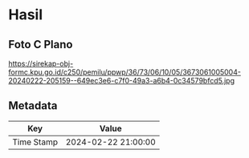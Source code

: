 # Hasil

## Foto C Plano

https://sirekap-obj-formc.kpu.go.id/c250/pemilu/ppwp/36/73/06/10/05/3673061005004-20240222-205159--649ec3e6-c7f0-49a3-a6b4-0c34579bfcd5.jpg


## Metadata

| Key        | Value               |
| ---------- | ------------------- |
| Time Stamp | 2024-02-22 21:00:00 |



